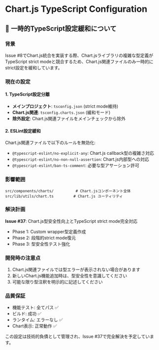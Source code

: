 # Chart.js TypeScript Configuration

## 🎯 一時的TypeScript設定緩和について

### 背景
Issue #8でChart.js統合を実装する際、Chart.jsライブラリの複雑な型定義がTypeScript strict modeと競合するため、Chart.js関連ファイルのみ一時的にstrict設定を緩和しています。

### 現在の設定

#### 1. TypeScript設定分離
- **メインプロジェクト**: `tsconfig.json` (strict mode維持)
- **Chart.js関連**: `tsconfig.charts.json` (緩和モード)
- **除外設定**: Chart.js関連ファイルをメインチェックから除外

#### 2. ESLint設定緩和
Chart.js関連ファイルで以下のルールを無効化:
- `@typescript-eslint/no-explicit-any`: Chart.js callback型の複雑さ対応
- `@typescript-eslint/no-non-null-assertion`: Chart.js内部型への対応
- `@typescript-eslint/ban-ts-comment`: 必要な型アサーション許可

### 影響範囲
```
src/components/charts/          # Chart.jsコンポーネント全体
src/lib/utils/chart.ts         # Chart.js ユーティリティ
```

### 解決計画
**Issue #37**: Chart.js型安全性向上とTypeScript strict mode完全対応
- Phase 1: Custom wrapper型定義作成
- Phase 2: 段階的strict mode復元
- Phase 3: 型安全性テスト強化

### 開発時の注意点
1. Chart.js関連ファイルでは型エラーが表示されない場合があります
2. 新しいChart.js機能追加時は、型安全性を意識してください
3. 可能な限り型注釈を明示的に記述してください

### 品質保証
- 機能テスト: 全てパス ✅
- ビルド: 成功 ✅  
- ランタイム: エラーなし ✅
- Chart表示: 正常動作 ✅

この設定は技術的負債として管理され、Issue #37で完全解決を予定しています。